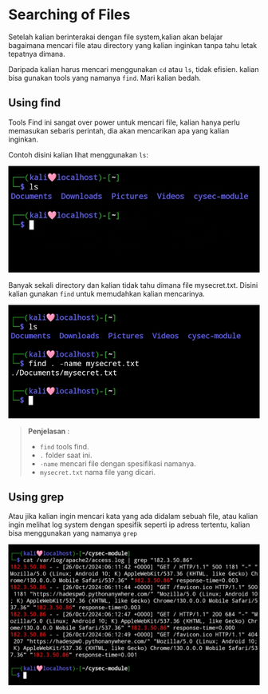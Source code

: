 # Searching of Files

Setelah kalian berinterakai dengan file system,kalian akan belajar bagaimana mencari file atau directory yang kalian inginkan tanpa tahu letak tepatnya dimana.

Daripada kalian harus mencari menggunakan `cd` atau `ls`, tidak efisien. kalian bisa gunakan tools yang namanya `find`. Mari kalian bedah.

## Using find

Tools Find ini sangat over power untuk mencari file, kalian hanya perlu memasukan sebaris perintah, dia akan mencarikan apa yang kalian inginkan.

Contoh disini kalian lihat menggunakan `ls`:

![List directory](/.gitbook/assets/find-ls.jpg)

Banyak sekali directory dan kalian tidak tahu dimana file mysecret.txt. Disini kalian gunakan `find` untuk memudahkan kalian mencarinya.

![Find mysecret.txt](/.gitbook/assets/find.jpg)

> **Penjelasan** : 
> - `find` tools find.
> - `.` folder saat ini.
> - `-name` mencari file dengan spesifikasi namanya.
> - `mysecret.txt` nama file yang dicari.

## Using grep

Atau jika kalian ingin mencari kata yang ada didalam sebuah file, atau kalian ingin melihat log system dengan spesifik seperti ip adress tertentu, kalian bisa menggunakan yang namanya `grep`

![grep](/.gitbook/assets/grep.jpg)